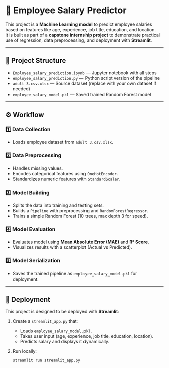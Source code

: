 # 💼 Employee Salary Predictor

This project is a **Machine Learning model** to predict employee salaries based on features like age, experience, job title, education, and location.  
It is built as part of a **capstone internship project** to demonstrate practical use of regression, data preprocessing, and deployment with **Streamlit**.

---

## 📌 **Project Structure**

- `Employee_salary_prediction.ipynb` — Jupyter notebook with all steps
- `employee_salary_prediction.py` — Python script version of the pipeline
- `adult 3.csv.xlsx` — Source dataset (replace with your own dataset if needed)
- `employee_salary_model.pkl` — Saved trained Random Forest model

---

## ⚙️ **Workflow**

### 1️⃣ **Data Collection**
- Loads employee dataset from `adult 3.csv.xlsx`.

### 2️⃣ **Data Preprocessing**
- Handles missing values.
- Encodes categorical features using `OneHotEncoder`.
- Standardizes numeric features with `StandardScaler`.

### 3️⃣ **Model Building**
- Splits the data into training and testing sets.
- Builds a `Pipeline` with preprocessing and `RandomForestRegressor`.
- Trains a simple Random Forest (10 trees, max depth 3 for speed).

### 4️⃣ **Model Evaluation**
- Evaluates model using **Mean Absolute Error (MAE)** and **R² Score**.
- Visualizes results with a scatterplot (Actual vs Predicted).

### 5️⃣ **Model Serialization**
- Saves the trained pipeline as `employee_salary_model.pkl` for deployment.

---

## 🚀 **Deployment**

This project is designed to be deployed with **Streamlit**:

1. Create a `streamlit_app.py` that:
   - Loads `employee_salary_model.pkl`.
   - Takes user input (age, experience, job title, education, location).
   - Predicts salary and displays it dynamically.

2. Run locally:
   ```bash
   streamlit run streamlit_app.py

